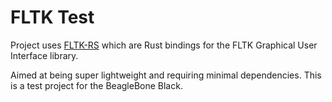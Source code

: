 # FLTK Test

Project uses [FLTK-RS](https://github.com/MoAlyousef/fltk-rs) which are Rust bindings for the FLTK Graphical User Interface library.

Aimed at being super lightweight and requiring minimal dependencies. This is a test project for the BeagleBone Black.